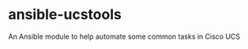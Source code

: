 ansible-ucstools
================

An Ansible module to help automate some common tasks in Cisco UCS
